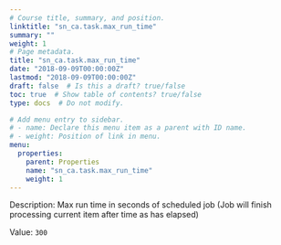 ```yaml
---
# Course title, summary, and position.
linktitle: "sn_ca.task.max_run_time"
summary: ""
weight: 1
# Page metadata.
title: "sn_ca.task.max_run_time"
date: "2018-09-09T00:00:00Z"
lastmod: "2018-09-09T00:00:00Z"
draft: false  # Is this a draft? true/false
toc: true  # Show table of contents? true/false
type: docs  # Do not modify.

# Add menu entry to sidebar.
# - name: Declare this menu item as a parent with ID name.
# - weight: Position of link in menu.
menu:
  properties:
    parent: Properties
    name: "sn_ca.task.max_run_time"
    weight: 1
---
```


Description: Max run time in seconds of scheduled job (Job will finish processing current item after time as has elapsed)


Value: `300`